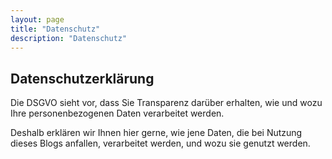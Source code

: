 ```yaml
---
layout: page
title: "Datenschutz"
description: "Datenschutz"
---
```


## Datenschutzerklärung

Die DSGVO sieht vor,
dass Sie Transparenz darüber erhalten,
wie und wozu Ihre personenbezogenen Daten verarbeitet werden.

Deshalb erklären wir Ihnen hier gerne,
wie jene Daten,
die bei Nutzung dieses Blogs anfallen,
verarbeitet werden,
und wozu sie genutzt werden.

